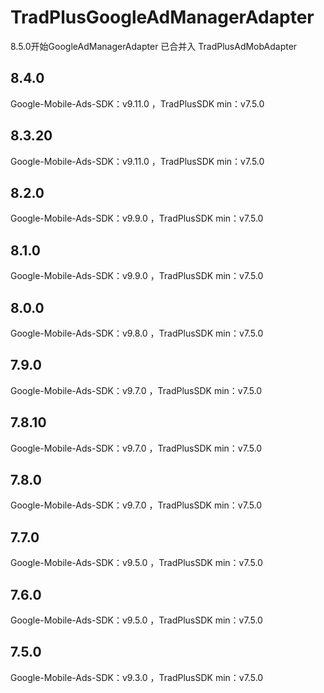 # TradPlusGoogleAdManagerAdapter

8.5.0开始GoogleAdManagerAdapter 已合并入 TradPlusAdMobAdapter

## 8.4.0

Google-Mobile-Ads-SDK：v9.11.0 ，TradPlusSDK min：v7.5.0

## 8.3.20

Google-Mobile-Ads-SDK：v9.11.0 ，TradPlusSDK min：v7.5.0

## 8.2.0

Google-Mobile-Ads-SDK：v9.9.0 ，TradPlusSDK min：v7.5.0

## 8.1.0

Google-Mobile-Ads-SDK：v9.9.0 ，TradPlusSDK min：v7.5.0

## 8.0.0

Google-Mobile-Ads-SDK：v9.8.0 ，TradPlusSDK min：v7.5.0

## 7.9.0

Google-Mobile-Ads-SDK：v9.7.0 ，TradPlusSDK min：v7.5.0

## 7.8.10

Google-Mobile-Ads-SDK：v9.7.0 ，TradPlusSDK min：v7.5.0

## 7.8.0

Google-Mobile-Ads-SDK：v9.7.0 ，TradPlusSDK min：v7.5.0

## 7.7.0

Google-Mobile-Ads-SDK：v9.5.0 ，TradPlusSDK min：v7.5.0

## 7.6.0

Google-Mobile-Ads-SDK：v9.5.0 ，TradPlusSDK min：v7.5.0

## 7.5.0

Google-Mobile-Ads-SDK：v9.3.0 ，TradPlusSDK min：v7.5.0